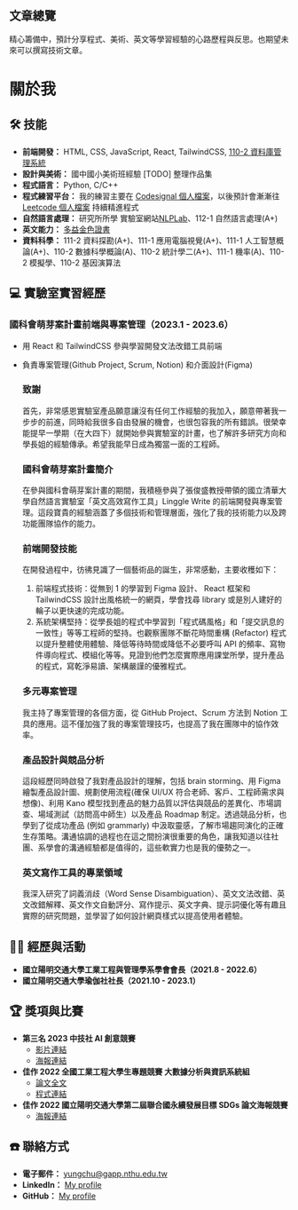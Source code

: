 ## 文章總覽

精心籌備中，預計分享程式、美術、英文等學習經驗的心路歷程與反思。也期望未來可以撰寫技術文章。

# 關於我

## 🛠️ 技能

- **前端開發：** HTML, CSS, JavaScript, React, TailwindCSS, [110-2 資料庫管理系統]()
- **設計與美術：** 國中國小美術班經驗 [TODO] 整理作品集
- **程式語言：** Python, C/C++
- **程式練習平台：** 我的練習主要在 [Codesignal 個人檔案](https://app.codesignal.com/profile/%E8%A9%A0%E7%AD%91_%E6%B1%9F)，以後預計會漸漸往 [Leetcode 個人檔案](https://leetcode.com/angie20920/) 持續精進程式
- **自然語言處理：** 研究所所學 實驗室網站[NLPLab](https://www.nlplab.cc/)、112-1 自然語言處理(A+)
- **英文能力：** [多益金色證書](https://drive.google.com/file/d/17xH5SxvC6x-Y01f9h9l1pu4RPFZIlpUU/preview)
- **資料科學：** 111-2 資料探勘(A+)、111-1 應用電腦視覺(A+)、111-1 人工智慧概論(A+)、110-2 數據科學概論(A)、110-2 統計學二(A+)、111-1 機率(A)、110-2 模擬學、110-2 基因演算法

## 💻 實驗室實習經歷

### 國科會萌芽案計畫前端與專案管理（2023.1 - 2023.6）

- 用 React 和 TailwindCSS 參與學習開發文法改錯工具前端
- 負責專案管理(Github Project, Scrum, Notion) 和介面設計(Figma)
  
   ### 致謝

  首先，非常感恩實驗室產品願意讓沒有任何工作經驗的我加入，願意帶著我一步步的前進，同時給我很多自由發展的機會，也很包容我的所有錯誤。很榮幸能提早一學期（在大四下）就開始參與實驗室的計畫，也了解許多研究方向和學長姐的經驗傳承。希望我能早日成為獨當一面的工程師。

   ### 國科會萌芽案計畫簡介

  在參與國科會萌芽案計畫的期間，我積極參與了張俊盛教授帶領的國立清華大學自然語言實驗室「英文高效寫作工具」Linggle Write 的前端開發與專案管理。這段寶貴的經驗涵蓋了多個技術和管理層面，強化了我的技術能力以及跨功能團隊協作的能力。

   ### 前端開發技能
  在開發過程中，彷彿見識了一個藝術品的誕生，非常感動，主要收穫如下：
  1. 前端程式技術：從無到 1 的學習到 Figma 設計、 React 框架和 TailwindCSS 設計出風格統一的網頁，學會找尋 library 或是別人建好的輪子以更快速的完成功能。
  2. 系統架構堅持：從學長姐的程式中學習到「程式碼風格」和「提交訊息的一致性」等等工程師的堅持。也觀察團隊不斷花時間重構 (Refactor) 程式以提升整體使用體驗、降低等待時間或降低不必要呼叫 API 的頻率、寫物件導向程式、模組化等等。見證到他們怎麼實際應用課堂所學，提升產品的程式，寫乾淨易讀、架構嚴謹的優雅程式。
  
    ### 多元專案管理
  
    我主持了專案管理的各個方面，從 GitHub Project、Scrum 方法到 Notion 工具的應用。這不僅加強了我的專案管理技巧，也提高了我在團隊中的協作效率。
  
    ### 產品設計與競品分析
  
    這段經歷同時啟發了我對產品設計的理解，包括 brain storming、用 Figma 繪製產品設計圖、規劃使用流程(確保 UI/UX 符合老師、客戶、工程師需求與想像)、利用 Kano 模型找到產品的魅力品質以評估與競品的差異化、市場調查、場域測試（訪問高中師生）以及產品 Roadmap 制定。透過競品分析，也學到了從成功產品 (例如 grammarly) 中汲取靈感，了解市場趨同演化的正確生存策略。溝通協調的過程也在這之間扮演很重要的角色，讓我知道以往社團、系學會的溝通經驗都是值得的，這些軟實力也是我的優勢之一。
  
    ### 英文寫作工具的專業領域
  
    我深入研究了詞義消歧（Word Sense Disambiguation）、英文文法改錯、英文改錯解釋、英文作文自動評分、寫作提示、英文字典、提示詞優化等有趣且實際的研究問題，並學習了如何設計網頁樣式以提高使用者體驗。

## 🤼‍♂️ 經歷與活動

- **國立陽明交通大學工業工程與管理學系學會會長（2021.8 - 2022.6）**
- **國立陽明交通大學瑜伽社社長（2021.10 - 2023.1）**

## 🏆 獎項與比賽

- **第三名 2023 中技社 AI 創意競賽**
  - [影片連結](https://drive.google.com/file/d/1r71VcEtNgzNo8diUW2FwY8dGnONjAVhm/view?usp=drive_link)
  - [海報連結](https://drive.google.com/file/d/1X4JReUfHC9BH6DHqGYwu-_YfoxJOITVn/view?usp=sharing)
- **佳作 2022 全國工業工程大學生專題競賽 大數據分析與資訊系統組**
  - [論文全文](https://drive.google.com/file/d/1edGAIWy3XEC6kk66AQwiJQwly1DUlrq9/view?usp=sharing)
  - [程式連結](https://github.com/imyungchu/Sharing-bicycle-DL-GA)
- **佳作 2022 國立陽明交通大學第二屆聯合國永續發展目標 SDGs 論文海報競賽**
  - [海報連結](https://drive.google.com/file/d/1RqxI3m86yXWR4mn-CH-KQQQEgrGPjDtB/view?usp=sharing)

## ☎️ 聯絡方式

- **電子郵件：** yungchu@gapp.nthu.edu.tw
- **LinkedIn：** [My profile](www.linkedin.com/in/imyungchu)
- **GitHub：** [My profile](https://github.com/imyungchu)
